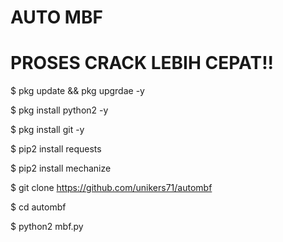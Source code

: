 # AUTO MBF

# PROSES CRACK LEBIH CEPAT!!

$ pkg update && pkg upgrdae -y

$ pkg install python2 -y

$ pkg install git -y

$ pip2 install requests

$ pip2 install mechanize

$ git clone https://github.com/unikers71/autombf

$ cd autombf

$ python2 mbf.py
